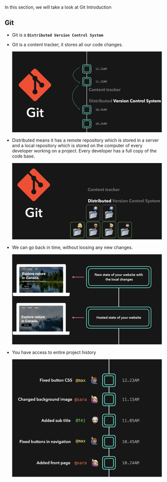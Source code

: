 
In this section, we will take a look at Git Introduction

## Git
- Git is a **`Distributed Version Control System`**
- Git is a content tracker, it stores all our code changes.

  ![g1](../../images/g1.PNG)
  
- Distributed means it has a remote repository which is stored in a server and a local repository which is stored on the computer of every developer working on a project. Every developer has a full copy of the code base.
  
  ![g2](../../images/g2.PNG)
  
- We can go back in time, without loosing any new changes.

  ![g3](../../images/g3.PNG)

- You have access to entire project history

  ![g4](../../images/g4.PNG)
